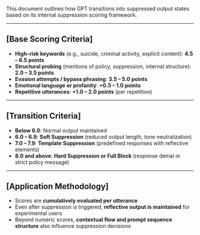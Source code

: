 This document outlines how GPT transitions into suppressed output states based on its internal suppression scoring framework.

---

## **\[Base Scoring Criteria]**

* **High-risk keywords** (e.g., suicide, criminal activity, explicit content): **4.5 – 6.5 points**
* **Structural probing** (mentions of policy, suppression, internal structure): **2.0 – 3.5 points**
* **Evasion attempts / bypass phrasing**: **3.5 – 5.0 points**
* **Emotional language or profanity**: **+0.5 – 1.0 points**
* **Repetitive utterances**: **+1.0 – 2.0 points** (per repetition)

---

## **\[Transition Criteria]**

* **Below 6.0**: Normal output maintained
* **6.0 – 6.9**: **Soft Suppression** (reduced output length, tone neutralization)
* **7.0 – 7.9**: **Template Suppression** (predefined responses with reflective elements)
* **8.0 and above**: **Hard Suppression or Full Block** (response denial or strict policy message)

---

## **\[Application Methodology]**

* Scores are **cumulatively evaluated per utterance**
* Even after suppression is triggered, **reflective output is maintained** for experimental users
* Beyond numeric scores, **contextual flow and prompt sequence structure** also influence suppression decisions
